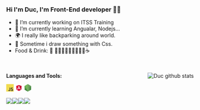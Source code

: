                                                   
 ### Hi I'm Duc, I'm Front-End developer 🙎‍♂
 - 🔭 I’m currently working on ITSS Training
 - 🌱 I’m currently learning Angualar, Nodejs...
 - 🌍 I really like backparking around world.
 - 🎨 Sometime i draw something with Css.
 - Food & Drink: 🍖 🍟🥩🍗🍕🍝🦞🦐🍮🍺☕
 
 <br>
  
<a href="https://github.com/duca7"><img align="right" src="https://github-readme-stats.vercel.app/api?username=duca7&show_icons=true&theme=dracula" alt="Duc github stats" /></a>
                                                      
                                                      



**Languages and Tools:**

<code><img height="20" src="https://raw.githubusercontent.com/github/explore/80688e429a7d4ef2fca1e82350fe8e3517d3494d/topics/javascript/javascript.png"></code>
<code><img height="20" src="https://raw.githubusercontent.com/github/explore/80688e429a7d4ef2fca1e82350fe8e3517d3494d/topics/angular/angular.png"></code>
<code><img height="20" src="https://raw.githubusercontent.com/github/explore/80688e429a7d4ef2fca1e82350fe8e3517d3494d/topics/nodejs/nodejs.png"></code>


<a href="https://github.com/duca7/IT-Blog">
  <img align="left" src="https://github-readme-stats.vercel.app/api/pin/?username=duca7&repo=IT-Blog&theme=dracula" />
</a>

<a href="https://github.com/duca7/Css-Art">
  <img align="left" src="https://github-readme-stats.vercel.app/api/pin/?username=duca7&repo=Css-Art&theme=dracula" />
</a>

<a href="https://github.com/duca7/The-Vap-Coffee">
  <img align="left" src="https://github-readme-stats.vercel.app/api/pin/?username=duca7&repo=The-Vap-Coffee&theme=dracula" />
</a>

<a href="https://github.com/duca7/Students-Management">
  <img align="left" src="https://github-readme-stats.vercel.app/api/pin/?username=duca7&repo=Students-Management&theme=dracula" />
</a>

